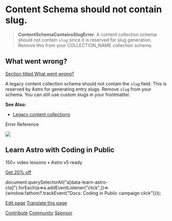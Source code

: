 Content Schema should not contain slug.
=======================================

> **ContentSchemaContainsSlugError**: A content collection schema should not contain `slug` since it is reserved for slug generation. Remove this from your COLLECTION\_NAME collection schema.

What went wrong?
----------------

[Section titled What went wrong?](#what-went-wrong)

A legacy content collection schema should not contain the `slug` field. This is reserved by Astro for generating entry slugs. Remove `slug` from your schema. You can still use custom slugs in your frontmatter.

**See Also:**

*   [Legacy content collections](/en/guides/upgrade-to/v5/#updating-existing-collections)

Error Reference

![](/_astro/CodingInPublic.DpaYu7Qd_5sx41.webp)

Learn Astro with **Coding in Public**
-------------------------------------

150+ video lessons • Astro v5 ready

[Get 20% off](https://learnastro.dev?code=ASTRO_PROMO)

document.querySelectorAll("a\[data-learn-astro-cta\]").forEach(a=>a.addEventListener("click",()=>{window.fathom?.trackEvent("Docs: Coding in Public campaign click")}));

[Edit page](https://github.com/withastro/astro/blob/main/packages/astro/src/core/errors/errors-data.ts) [Translate this page](https://contribute.docs.astro.build/guides/i18n/)

[Contribute](/en/contribute/) [Community](https://astro.build/chat) [Sponsor](https://opencollective.com/astrodotbuild)

